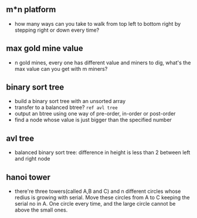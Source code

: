 ## m*n platform
- how many ways can you take to walk from top left to bottom right by stepping right or down every time?

## max gold mine value
- n gold mines, every one has different value and miners to dig, what's the max value can you get with m miners?

## binary sort tree
- build a binary sort tree with an unsorted array
- transfer to a balanced btree? `ref avl tree`
- output an btree using one way of pre-order, in-order or post-order
- find a node whose value is just bigger than the specified number

## avl tree
- balanced binary sort tree: difference in height is less than 2 between left and right node

## hanoi tower
- there're three towers(called A,B and C) and n different circles whose redius is growing with serial. Move these circles from A to C keeping the serial no in A. One circle every time, and the large circle cannot be above the small ones.